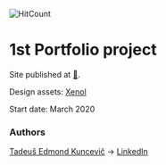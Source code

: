 ![HitCount](http://hits.dwyl.io/undefinedCudaCore/12-Kareem-portfolio.svg)


# 1st Portfolio project

Site published at [🎃](https://undefinedCudaCore.github.io/10-Portfolio/index.html).

Design assets: [Xenol](http://tuongnam.com.vn/xenol/)

Start date: March 2020

### Authors
[Tadeuš Edmond Kuncevič](https://github.com/undefinedCudaCore)
-> [LinkedIn](https://www.linkedin.com/in/tadeu%C5%A1-kuncevi%C4%8D-32576bbb/)
